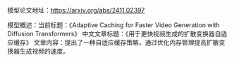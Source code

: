 模型论文地址：https://arxiv.org/abs/2411.02397

模型概述：当前标题：《Adaptive Caching for Faster Video Generation with Diffusion Transformers》
中文文章标题：《用于更快视频生成的扩散变换器自适应缓存》
文章内容：提出了一种自适应缓存策略，通过优化内存管理提高扩散变换器生成视频的速度。
